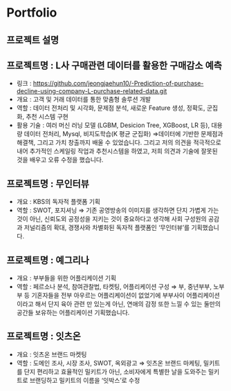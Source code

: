 # Portfolio

## 프로젝트 설명

## 프로젝트명 : L사 구매관련 데이터를 활용한 구매감소 예측
- 링크 : https://github.com/jeongjaehun10/-Prediction-of-purchase-decline-using-company-L-purchase-related-data.git  
- 개요 :  고객 및 거래 데이터를 통한 맞춤형 솔루션 개발
- 역할 : 데이터 전처리 및 시각화, 문제점 분석, 새로운 Feature 생성, 정확도, 군집화, 추천 시스템 구현
- 활용 기술 : 여러 머신 러닝 모델 (LGBM, Desicion Tree, XGBoost, LR 등), 대용량 데이터 전처리, Mysql, 비지도학습(K 평균 군집화)
⇒데이터에 기반한 문제점과 해결책, 그리고 가치 창출까지 배울 수 있었습니다. 
그리고 저의 의견을 적극적으로 내어 추가적인 스케일링 작업과 추천시스템을 하였고, 저희 의견과 기술에 잘못된 것을 배우고 오류 수정을 했습니다. 

## 프로젝트명 : 무인터뷰
- 개요 : KBS의 독자적 플랫폼 기획
- 역할 :  SWOT, 포지셔닝
⇒ 기존 공영방송의 이미지를 생각하면 단지 가볍게 가는 것이 아닌, 신뢰도외 공정성을 지키는 것이 중요하다고 생각해 사회 구성원의 공감과 저널리즘의 확대, 경쟁사와 차별화된 독자적 플랫폼인 ‘무인터뷰’를 기획했습니다. 


## 프로젝트명 : 예그리나
- 개요 : 부부들을 위한 어플리케이션 기획
- 역할 : 페르소나 분석, 참여관찰법, 타켓팅, 어플리케이션 구성
⇒ 부, 중년부부, 노부부 등 기혼자들을 전부 아우르는 어플리케이션이 없었기에 부부사이 어플리케이션이라고 해서 단지 육아 관련 만 있는게 아닌, 연애의 감정 또한 느낄 수 있는 둘만의 공간들 보유하는 어플리케이션 기획했습니다. 


## 프로젝트명 : 잇츠온
- 개요 : 잇츠온 브랜드 마켓팅
- 역할 : 도메인 조사, 시장 조사, SWOT, 옥외광고 
⇒  잇츠온 브랜드 마케팅, 밀키트를 단지 편리하고 효율적인 밀키트가 아닌, 소비자에게 특별한 날을 도와주는 밀키트로 브랜딩하고 
밀키트의 이름을 ‘잇박스’로 수정
